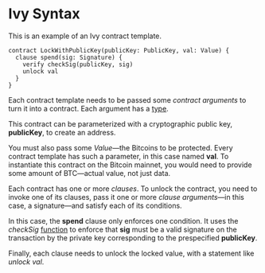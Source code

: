 # Ivy Syntax

This is an example of an Ivy contract template.

```
contract LockWithPublicKey(publicKey: PublicKey, val: Value) {
  clause spend(sig: Signature) {
    verify checkSig(publicKey, sig)
    unlock val
  }
}
```

Each contract template needs to be passed some *contract arguments* to turn it into a contract. Each argument has a [type](/language/Types.html). 

This contract can be parameterized with a cryptographic public key, **publicKey**, to create an address. 

You must also pass some *Value*—the Bitcoins to be protected. Every contract template has such a parameter, in this case named **val**. To instantiate this contract on the Bitcoin mainnet, you would need to provide some amount of BTC—actual value, not just data.

Each contract has one or more *clauses*. To unlock the contract, you need to invoke one of its clauses, pass it one or more *clause arguments*—in this case, a signature—and satisfy each of its conditions. 

In this case, the **spend** clause only enforces one condition. It uses the *checkSig* [function](/language/Functions.html) to enforce that **sig** must be a valid signature on the transaction by the private key corresponding to the prespecified **publicKey**.

Finally, each clause needs to unlock the locked value, with a statement like *unlock val*.